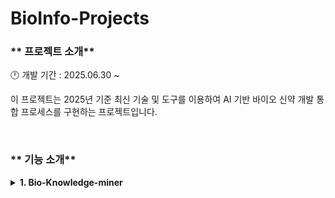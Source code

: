 # BioInfo-Projects

### ** 프로젝트 소개**
🕛 개발 기간 : 2025.06.30 ~
<br>

이 프로젝트는 2025년 기준 최신 기술 및 도구를 이용하여 AI 기반 바이오 신약 개발 통합 프로세스를 구현하는 프로젝트입니다.

<br>


</div>

### ** 기능 소개**

<details>
<summary><b>1. Bio-Knowledge-miner</b></summary>

[README](https://github.com/surplus96/BioInfo-Projects/blob/main/bio_knowledge_miner/README.md)

이 단계의 핵심 목표는 전 세계에 흩어져 있는 비정형(Unstructured) 생물학 데이터(논문, 특허 등)를 자동으로 수집하고, AI를 통해 정제하여, 연구자가 쉽게 탐색할 수 있는 상호 연결된 지식 네트워크, 즉 지식 그래프(Knowledge Graph)로 변환하는 것입니다.

워크플로우:

    - 데이터 수집 (Crawling): PubMed, Semantic Scholar, Google Patents 등 주요 학술/특허 데이터베이스에 API 또는 웹 크롤러로 접근하여 특정 키워드(예: 'Alzheimer's', 'pancreatic cancer', 'GPCR')와 관련된 최신 문헌과 특허 데이터를 대량으로 수집합니다.

    - 데이터 전처리 (Preprocessing): 수집된 데이터는 대부분 PDF 또는 HTML 형태입니다. 여기서 텍스트를 추출하고, 특히 PDF 내의 표나 그림은 OCR(광학 문자 인식) 기술을 사용해 텍스트 데이터로 변환합니다.

    - AI 기반 분석 및 요약 (AI Analysis & Summarization): 추출된 텍스트를 GPT-4o, Claude 3.5와 같은 거대 언어 모델(LLM)에 전달합니다. LLM은 각 문서의 핵심 내용을 요약하고, 주요 키워드(유전자, 질병, 화합물 등)를 자동으로 태깅합니다.

    - 지식 추출 및 그래프 구축 (Knowledge Extraction & Graph Construction): 이 단계가 가장 중요합니다. LLM을 사용하여 정제된 텍스트에서 "A라는 유전자는 B라는 질병과 관련 있다 (`GENE`-`ASSOCIATED_WITH`-`DISEASE`)"와 같은 `주체-관계-객체` 형태의 지식(Triplets)을 추출합니다. 이 정보들을 Neo4j와 같은 그래프 데이터베이스에 노드(Node)와 엣지(Edge) 형태로 저장하여 거대한 지식 네트워크를 구축합니다.

    - 사용된 예시 키워드: KRAS G12C inhibitors

</details>

